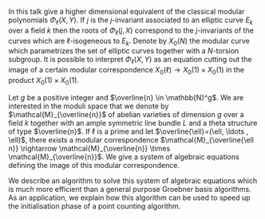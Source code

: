 In this talk give a higher dimensional equivalent of
the classical modular polynomials $\Phi_\ell(X,Y)$. If $j$ is the
$j$-invariant associated to an elliptic curve $E_k$ over a field $k$
then the roots of $\Phi_\ell(j,X)$ correspond to the $j$-invariants of
the curves which are $\ell$-isogeneous to $E_k$.  Denote by $X_0(N)$
the modular curve which parametrizes the set of elliptic curves
together with a $N$-torsion subgroup. It is possible to interpret
$\Phi_\ell(X,Y)$ as an equation cutting out the image of a certain
modular correspondence $X_0(\ell) \rightarrow X_0(1) \times X_0(1)$ in
the product $X_0(1) \times X_0(1)$.

Let $g$ be a positive integer and $\overline{n} \in \mathbb{N}^g$.  We are
interested in the moduli space that we denote by
$\mathcal{M}_{\overline{n}}$ of abelian varieties of dimension $g$
over a field $k$ together with an ample symmetric line bundle
$L$ and a theta structure of type $\overline{n}$. If $\ell$ is a
prime and let $\overline{\ell}=(\ell, \ldots , \ell)$, there exists a
modular correspondence $\mathcal{M}_{\overline{\ell n}} \rightarrow
\mathcal{M}_{\overline{n}} \times \mathcal{M}_{\overline{n}}$. We give
a system of algebraic equations defining the image of this modular
correspondence.

We describe an algorithm to solve this system of algebraic equations
which is much more efficient than a general purpose Groebner basis
algorithms. As an application, we explain how this algorithm can be
used to speed up the initialisation phase of a point counting
algorithm.
